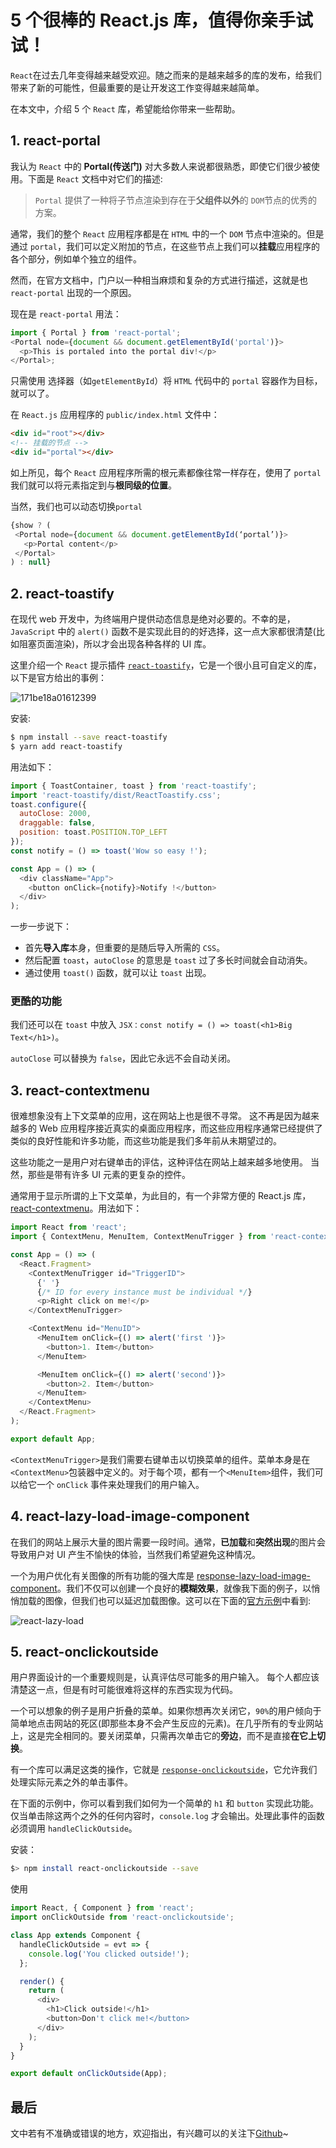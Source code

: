 # 5 个很棒的 React.js 库，值得你亲手试试！

`React`在过去几年变得越来越受欢迎。随之而来的是越来越多的库的发布，给我们带来了新的可能性，但最重要的是让开发这工作变得越来越简单。

在本文中，介绍 5 个 `React` 库，希望能给你带来一些帮助。

## 1. react-portal

我认为 `React` 中的 **Portal(传送门)** 对大多数人来说都很熟悉，即使它们很少被使用。下面是 `React` 文档中对它们的描述:

> `Portal` 提供了一种将子节点渲染到存在于**父组件以外**的 `DOM`节点的优秀的方案。

通常，我们的整个 `React` 应用程序都是在 `HTML` 中的一个 `DOM` 节点中渲染的。但是通过 `portal`，我们可以定义附加的节点，在这些节点上我们可以**挂载**应用程序的各个部分，例如单个独立的组件。

然而，在官方文档中，门户以一种相当麻烦和复杂的方式进行描述，这就是也 `react-portal` 出现的一个原因。

现在是 `react-portal` 用法：

```js
import { Portal } from 'react-portal';
<Portal node={document && document.getElementById('portal')}>
  <p>This is portaled into the portal div!</p>
</Portal>;
```

只需使用 选择器（如`getElementById`）将 `HTML` 代码中的 `portal` 容器作为目标，就可以了。

在 `React.js` 应用程序的 `public/index.html` 文件中：

```html
<div id="root"></div>
<!-- 挂载的节点 -->
<div id="portal"></div>
```

如上所见，每个 `React` 应用程序所需的根元素都像往常一样存在，使用了 `portal` 我们就可以将元素指定到与**根同级的位置**。

当然，我们也可以动态切换`portal`

```js
{show ? (
 <Portal node={document && document.getElementById(‘portal’)}>
   <p>Portal content</p>
 </Portal>
) : null}

```

## 2. react-toastify

在现代 web 开发中，为终端用户提供动态信息是绝对必要的。不幸的是，`JavaScript` 中的 `alert()` 函数不是实现此目的的好选择，这一点大家都很清楚(比如阻塞页面渲染)，所以才会出现各种各样的 UI 库。

这里介绍一个 `React` 提示插件 [`react-toastify`](https://www.npmjs.com/package/react-toastify)，它是一个很小且可自定义的库，以下是官方给出的事例：

![171be18a01612399](./images/171be18a01612399.png)

安装:

```bash
$ npm install --save react-toastify
$ yarn add react-toastify
```

用法如下：

```js
import { ToastContainer, toast } from 'react-toastify';
import 'react-toastify/dist/ReactToastify.css';
toast.configure({
  autoClose: 2000,
  draggable: false,
  position: toast.POSITION.TOP_LEFT
});
const notify = () => toast('Wow so easy !');

const App = () => (
  <div className="App">
    <button onClick={notify}>Notify !</button>
  </div>
);
```

一步一步说下：

- 首先**导入库**本身，但重要的是随后导入所需的 `CSS`。
- 然后配置 `toast`，`autoClose` 的意思是 `toast` 过了多长时间就会自动消失。
- 通过使用 `toast()` 函数，就可以让 `toast` 出现。

### 更酷的功能

我们还可以在 `toast` 中放入 `JSX：const notify = () => toast(<h1>Big Text</h1>)`。

`autoClose` 可以替换为 `false`，因此它永远不会自动关闭。

## 3. react-contextmenu

很难想象没有上下文菜单的应用，这在网站上也是很不寻常。 这不再是因为越来越多的 Web 应用程序接近真实的桌面应用程序，而这些应用程序通常已经提供了类似的良好性能和许多功能，而这些功能是我们多年前从未期望过的。

这些功能之一是用户对右键单击的评估，这种评估在网站上越来越多地使用。 当然，那些是带有许多 UI 元素的更复杂的控件。

通常用于显示所谓的上下文菜单，为此目的，有一个非常方便的 React.js 库，[react-contextmenu](https://www.npmjs.com/package/react-contextmenu)。用法如下：

```js
import React from 'react';
import { ContextMenu, MenuItem, ContextMenuTrigger } from 'react-contextmenu';

const App = () => (
  <React.Fragment>
    <ContextMenuTrigger id="TriggerID">
      {' '}
      {/* ID for every instance must be individual */}
      <p>Right click on me!</p>
    </ContextMenuTrigger>

    <ContextMenu id="MenuID">
      <MenuItem onClick={() => alert('first ')}>
        <button>1. Item</button>
      </MenuItem>

      <MenuItem onClick={() => alert('second')}>
        <button>2. Item</button>
      </MenuItem>
    </ContextMenu>
  </React.Fragment>
);

export default App;
```

`<ContextMenuTrigger>`是我们需要右键单击以切换菜单的组件。菜单本身是在`<ContextMenu>`包装器中定义的。对于每个项，都有一个`<MenuItem>`组件，我们可以给它一个 `onClick` 事件来处理我们的用户输入。

## 4. react-lazy-load-image-component

在我们的网站上展示大量的图片需要一段时间。通常，**已加载**和**突然出现**的图片会导致用户对 UI 产生不愉快的体验，当然我们希望避免这种情况。

一个为用户优化有关图像的所有功能的强大库是 [response-lazy-load-image-component](https://www.npmjs.com/package/react-lazy-load-image-component)。我们不仅可以创建一个良好的**模糊效果**，就像我下面的例子，以悄悄加载的图像，但我们也可以延迟加载图像。这可以在下面的[官方示例](https://www.albertjuhe.com/react-lazy-load-image-component/)中看到:

![react-lazy-load](./images/react-lazy-load.png)

## 5. react-onclickoutside

用户界面设计的一个重要规则是，认真评估尽可能多的用户输入。 每个人都应该清楚这一点，但是有时可能很难将这样的东西实现为代码。

一个可以想象的例子是用户折叠的菜单。如果你想再次关闭它，`90%`的用户倾向于简单地点击网站的死区(即那些本身不会产生反应的元素)。在几乎所有的专业网站上，这是完全相同的。要关闭菜单，只需再次单击它的**旁边**，而不是直接**在它上切换**。

有一个库可以满足这类的操作，它就是 [`response-onclickoutside`](https://www.npmjs.com/package/react-onclickoutside)，它允许我们处理实际元素之外的单击事件。

在下面的示例中，你可以看到我们如何为一个简单的 `h1` 和 `button` 实现此功能。仅当单击除这两个之外的任何内容时，`console.log` 才会输出。处理此事件的函数必须调用 `handleClickOutside`。

安装：

```bash
$> npm install react-onclickoutside --save
```

使用

```js
import React, { Component } from 'react';
import onClickOutside from 'react-onclickoutside';

class App extends Component {
  handleClickOutside = evt => {
    console.log('You clicked outside!');
  };

  render() {
    return (
      <div>
        <h1>Click outside!</h1>
        <button>Don't click me!</button>
      </div>
    );
  }
}

export default onClickOutside(App);
```

## 最后

文中若有不准确或错误的地方，欢迎指出，有兴趣可以的关注下[Github](https://github.com/GolderBrother)~
